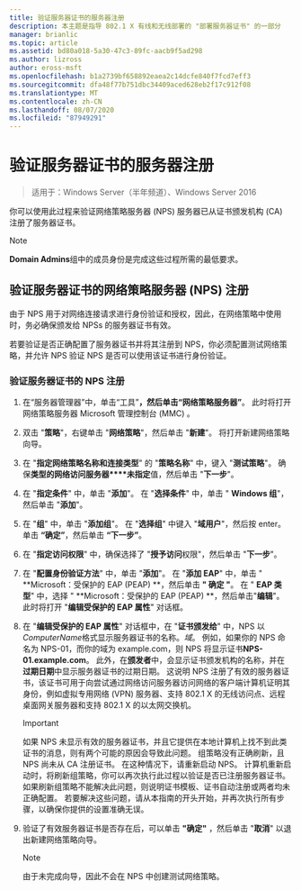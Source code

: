 ```yaml
---
title: 验证服务器证书的服务器注册
description: 本主题是指导 802.1 X 有线和无线部署的 "部署服务器证书" 的一部分
manager: brianlic
ms.topic: article
ms.assetid: bd80a018-5a30-47c3-89fc-aacb9f5ad298
ms.author: lizross
author: eross-msft
ms.openlocfilehash: b1a2739bf658892eaea2c14dcfe840f7fcd7eff3
ms.sourcegitcommit: dfa48f77b751dbc34409aced628eb2f17c912f08
ms.translationtype: MT
ms.contentlocale: zh-CN
ms.lasthandoff: 08/07/2020
ms.locfileid: "87949291"
---
```

# <a name="verify-server-enrollment-of-a-server-certificate"></a>验证服务器证书的服务器注册

>适用于：Windows Server（半年频道）、Windows Server 2016

你可以使用此过程来验证网络策略服务器 (NPS) 服务器已从证书颁发机构 (CA) 注册了服务器证书。

>[!NOTE]
>**Domain Admins**组中的成员身份是完成这些过程所需的最低要求。

## <a name="verify-network-policy-server-nps-enrollment-of-a-server-certificate"></a>验证服务器证书的网络策略服务器 (NPS) 注册

由于 NPS 用于对网络连接请求进行身份验证和授权，因此，在网络策略中使用时，务必确保颁发给 NPSs 的服务器证书有效。

若要验证是否正确配置了服务器证书并将其注册到 NPS，你必须配置测试网络策略，并允许 NPS 验证 NPS 是否可以使用该证书进行身份验证。

### <a name="to-verify-nps-enrollment-of-a-server-certificate"></a>验证服务器证书的 NPS 注册

1.  在“服务器管理器”中，单击“工具”****，然后单击“网络策略服务器”****。 此时将打开网络策略服务器 Microsoft 管理控制台 (MMC) 。

2.  双击 "**策略**"，右键单击 "**网络策略**"，然后单击 "**新建**"。 将打开新建网络策略向导。

3.  在 "**指定网络策略名称和连接类型**" 的 "**策略名称**" 中，键入 "**测试策略**"。 确保**类型的网络访问服务器****未指定**值，然后单击 "**下一步**"。

4.  在 "**指定条件**" 中，单击 "**添加**"。 在 "**选择条件**" 中，单击 " **Windows 组**"，然后单击 "**添加**"。

5.  在 "**组**" 中，单击 "**添加组**"。 在 "**选择组**" 中键入 "**域用户**"，然后按 enter。 单击 **“确定”**，然后单击 **“下一步”**。

6.  在 "**指定访问权限**" 中，确保选择了 "**授予访问**权限"，然后单击 "**下一步**"。

7.  在 "**配置身份验证方法**" 中，单击 "**添加**"。 在 "**添加 EAP**" 中，单击 " **Microsoft：受保护的 EAP (PEAP) **，然后单击 **" 确定 "**。 在 " **EAP 类型**" 中，选择 " **Microsoft：受保护的 EAP (PEAP) **，然后单击"**编辑**"。 此时将打开 "**编辑受保护的 EAP 属性**" 对话框。

8.  在 "**编辑受保护的 EAP 属性**" 对话框中，在 "**证书颁发给**" 中，NPS 以*ComputerName*格式显示服务器证书的名称。*域*。 例如，如果你的 NPS 命名为 NPS-01，而你的域为 example.com，则 NPS 将显示证书**NPS-01.example.com**。 此外，在**颁发者**中，会显示证书颁发机构的名称，并在**过期日期**中显示服务器证书的过期日期。 这说明 NPS 注册了有效的服务器证书，该证书可用于向尝试通过网络访问服务器访问网络的客户端计算机证明其身份，例如虚拟专用网络 (VPN) 服务器、支持 802.1 X 的无线访问点、远程桌面网关服务器和支持 802.1 X 的以太网交换机。

    > [!IMPORTANT]
    > 如果 NPS 未显示有效的服务器证书，并且它提供在本地计算机上找不到此类证书的消息，则有两个可能的原因会导致此问题。 组策略没有正确刷新，且 NPS 尚未从 CA 注册证书。 在这种情况下，请重新启动 NPS。 计算机重新启动时，将刷新组策略，你可以再次执行此过程以验证是否已注册服务器证书。 如果刷新组策略不能解决此问题，则说明证书模板、证书自动注册或两者均未正确配置。 若要解决这些问题，请从本指南的开头开始，并再次执行所有步骤，以确保你提供的设置准确无误。

9. 验证了有效服务器证书是否存在后，可以单击 **"确定"** ，然后单击 "**取消**" 以退出新建网络策略向导。

    > [!NOTE]
    > 由于未完成向导，因此不会在 NPS 中创建测试网络策略。




